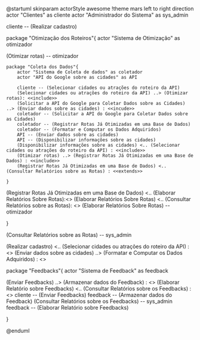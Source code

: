 @startuml
skinparam actorStyle awesome
!theme mars
left to right direction
actor "Clientes" as cliente
actor "Administrador do Sistema" as sys_admin

cliente -- (Realizar cadastro)




package "Otimização dos Roteiros"{
actor "Sistema de Otimização" as  otimizador


(Otimizar rotas) -- otimizador 


    package "Coleta dos Dados"{
        actor "Sistema de Coleta de dados" as coletador
        actor "API do Google sobre as cidades" as API   

        cliente -- (Selecionar cidades ou atrações do roteiro da API)
        (Selecionar cidades ou atrações do roteiro da API) ..> (Otimizar rotas): <<include>>
        (Solicitar a API do Google para Coletar Dados sobre as Cidades) ..> (Enviar dados sobre as cidades) : <<incude>>
        coletador -- (Solicitar a API do Google para Coletar Dados sobre as Cidades)
        coletador -- (Registrar Rotas Já Otimizadas em uma Base de Dados)
        coletador -- (Formatar e Computar os Dados Adquiridos)
        API -- (Enviar dados sobre as cidades)
        API -- (Disponibilizar informações sobre as cidades)
        (Disponibilizar informações sobre as cidades) <.. (Selecionar cidades ou atrações do roteiro da API) : <<include>>
        (Otimizar rotas) ..> (Registrar Rotas Já Otimizadas em uma Base de Dados) : <<include>>
        (Registrar Rotas Já Otimizadas em uma Base de Dados) <.. (Consultar Relatórios sobre as Rotas) : <<extends>>

    }
(Registrar Rotas Já Otimizadas em uma Base de Dados) <.. (Elaborar Relatórios Sobre Rotas):<<include>>
(Elaborar Relatórios Sobre Rotas) <.. (Consultar Relatórios sobre as Rotas): <<extends>> 
(Elaborar Relatórios Sobre Rotas) -- otimizador

}



(Consultar Relatórios sobre as Rotas) -- sys_admin




(Realizar cadastro) <.. (Selecionar cidades ou atrações do roteiro da API) : <<extends>>
(Enviar dados sobre as cidades) ..> (Formatar e Computar os Dados Adquiridos) : <<include>>


package "Feedbacks"{
actor "Sistema de Feedback" as feedback

(Enviar Feedbacks) ..> (Armazenar dados do Feedback) : <<include>>
(Elaborar Relatório sobre Feedbacks) <.. (Consultar Relatórios sobre os Feedbacks) : <<include>>
cliente -- (Enviar Feedbacks)
feedback -- (Armazenar dados do Feedback)
(Consultar Relatórios sobre os Feedbacks) -- sys_admin
feedback -- (Elaborar Relatório sobre Feedbacks)



}



@enduml
